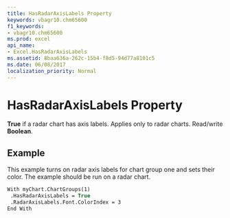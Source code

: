 ```yaml
---
title: HasRadarAxisLabels Property
keywords: vbagr10.chm65600
f1_keywords:
- vbagr10.chm65600
ms.prod: excel
api_name:
- Excel.HasRadarAxisLabels
ms.assetid: 8baa636a-262c-15b4-f8d5-94d77a8101c5
ms.date: 06/08/2017
localization_priority: Normal
---
```



# HasRadarAxisLabels Property

 **True** if a radar chart has axis labels. Applies only to radar charts. Read/write **Boolean**.


## Example

This example turns on radar axis labels for chart group one and sets their color. The example should be run on a radar chart.


```vb
With myChart.ChartGroups(1) 
 .HasRadarAxisLabels = True 
 .RadarAxisLabels.Font.ColorIndex = 3 
End With
```


